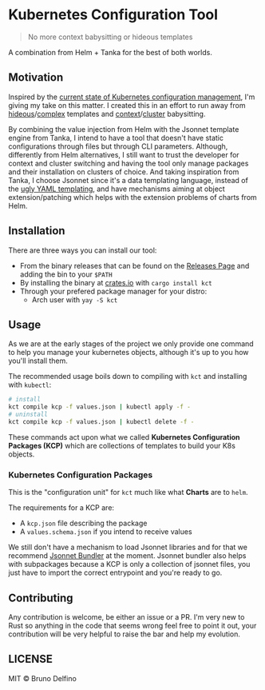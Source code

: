 # Kubernetes Configuration Tool

> No more context babysitting or hideous templates

A combination from Helm + Tanka for the best of both worlds.

## Motivation

Inspired by the [current state of Kubernetes configuration management](https://blog.argoproj.io/the-state-of-kubernetes-configuration-management-d8b06c1205), I'm giving my take on this matter. I created this in an effort to run away from [hideous](https://helm.sh/)/[complex](https://kapitan.dev/) templates and [context](https://qbec.io/)/[cluster](https://tanka.dev/) babysitting.

By combining the value injection from Helm with the Jsonnet template engine from Tanka, I intend to have a tool that doesn't have static configurations through files but through CLI parameters. Although, differently from Helm alternatives, I still want to trust the developer for context and cluster switching and having the tool only manage packages and their installation on clusters of choice. And taking inspiration from Tanka, I choose Jsonnet since it's a data templating language, instead of the [ugly YAML templating](http://leebriggs.co.uk/blog/2019/02/07/why-are-we-templating-yaml.html), and have mechanisms aiming at object extension/patching which helps with the extension problems of charts from Helm.

## Installation

There are three ways you can install our tool:

- From the binary releases that can be found on the [Releases Page](https://github.com/bruno-delfino1995/kct/releases) and adding the bin to your `$PATH`
- By installing the binary at [crates.io](https://crates.io/crates/kct) with `cargo install kct`
- Through your prefered package manager for your distro:
  - Arch user with `yay -S kct`

## Usage

As we are at the early stages of the project we only provide one command to help you manage your kubernetes objects, although it's up to you how you'll install them.

The recommended usage boils down to compiling with `kct` and installing with `kubectl`:

``` bash
# install
kct compile kcp -f values.json | kubectl apply -f -
# uninstall
kct compile kcp -f values.json | kubectl delete -f -
```

These commands act upon what we called __Kubernetes Configuration Packages (KCP)__ which are collections of templates to build your K8s objects.

### Kubernetes Configuration Packages

This is the "configuration unit" for `kct` much like what __Charts__ are to `helm`.

The requirements for a KCP are:

- A `kcp.json` file describing the package
- A `values.schema.json` if you intend to receive values

We still don't have a mechanism to load Jsonnet libraries and for that we recommend [Jsonnet Bundler](https://github.com/jsonnet-bundler/jsonnet-bundler) at the moment. Jsonnet bundler also helps with subpackages because a KCP is only a collection of jsonnet files, you just have to import the correct entrypoint and you're ready to go.

## Contributing

Any contribution is welcome, be either an issue or a PR. I'm very new to Rust so anything in the code that seems wrong feel free to point it out, your contribution will be very helpful to raise the bar and help my evolution.

## LICENSE

MIT © Bruno Delfino
